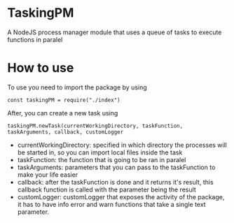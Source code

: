 # TaskingPM
A NodeJS process manager module that uses a queue of  tasks to execute functions in paralel

# How to use
To use you need to import the package by using
```
const taskingPM = require("./index")
```

After, you can create a new task using
```
taskingPM.newTask(currentWorkingDirectory, taskFunction, taskArguments, callback, customLogger
```
  - currentWorkingDirectory: specified in which directory the processes will be started in, so you can import local files inside the task
  - taskFunction: the function that is going to be ran in paralel
  - taskArguments: parameters that you can pass to the taskFunction to make your life easier
  - callback: after the taskFunction is done and it returns it's result, this callback function is called with the parameter being the result
  - customLogger: customLogger that exposes the activity of the package, it has to have info error and warn functions that take a single text parameter.
